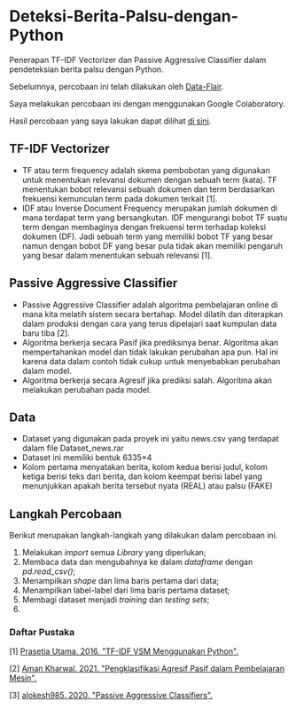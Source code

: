 # Deteksi-Berita-Palsu-dengan-Python
Penerapan TF-IDF Vectorizer dan Passive Aggressive Classifier dalam pendeteksian berita palsu dengan Python.

Sebelumnya, percobaan ini telah dilakukan oleh [Data-Flair](https://data-flair.training/).

Saya melakukan percobaan ini dengan menggunakan Google Colaboratory.

Hasil percobaan yang saya lakukan dapat dilihat [di sini](https://colab.research.google.com/drive/1devttGsOx6KMDdLcOROAu0hK006NLVPR?usp=sharing).

## TF-IDF Vectorizer
- TF atau term frequency adalah skema pembobotan yang digunakan untuk menentukan relevansi dokumen dengan sebuah term (kata). TF menentukan bobot relevansi sebuah dokumen dan term berdasarkan frekuensi kemunculan term pada dokumen terkait [1].
- IDF atau Inverse Document Frequency merupakan jumlah dokumen di mana terdapat term yang bersangkutan. IDF mengurangi bobot TF suatu term dengan membaginya dengan frekuensi term terhadap koleksi dokumen (DF). Jadi sebuah term yang memiliki bobot TF yang besar namun dengan bobot DF yang besar pula tidak akan memiliki pengaruh yang besar dalam menentukan sebuah relevansi [1].

## Passive Aggressive Classifier
- Passive Aggressive Classifier adalah algoritma pembelajaran online di mana kita melatih sistem secara bertahap. Model dilatih dan diterapkan dalam produksi dengan cara yang terus dipelajari saat kumpulan data baru tiba [2].
- Algoritma berkerja secara Pasif jika prediksinya benar. Algoritma akan mempertahankan model dan tidak lakukan perubahan apa pun. Hal ini karena data dalam contoh tidak cukup untuk menyebabkan perubahan dalam model.
- Algoritma berkerja secara Agresif jika prediksi salah. Algoritma akan melakukan perubahan pada model.

## Data
- Dataset yang digunakan pada proyek ini yaitu news.csv yang terdapat dalam file Dataset_news.rar
- Dataset ini memiliki bentuk 6335×4
- Kolom pertama menyatakan berita, kolom kedua berisi judul, kolom ketiga berisi teks dari berita, dan kolom keempat berisi label yang menunjukkan apakah berita tersebut nyata (REAL) atau palsu (FAKE)

## Langkah Percobaan
Berikut merupakan langkah-langkah yang dilakukan dalam percobaan ini.

1.  Melakukan *import* semua *Library* yang diperlukan;
2.  Membaca data dan mengubahnya ke dalam *dataframe* dengan *pd.read_csv()*;
3.  Menampilkan *shape* dan lima baris pertama dari data;
4.  Menampilkan label-label dari lima baris pertama dataset;
5.  Membagi dataset menjadi *training* dan *testing sets*;
6.  


### Daftar Pustaka
[1] [Prasetia Utama. 2016. "TF-IDF VSM Menggunakan Python".](https://prasetiautamacv.wordpress.com/2016/07/31/tf-idf-vsm-menggunakan-python/)

[2] [Aman Kharwal. 2021. "Pengklasifikasi Agresif Pasif dalam Pembelajaran Mesin".](https://thecleverprogrammer.com/2021/02/10/passive-aggressive-classifier-in-machine-learning/)

[3] [alokesh985. 2020. "Passive Aggressive Classifiers".](https://www.geeksforgeeks.org/passive-aggressive-classifiers/)
